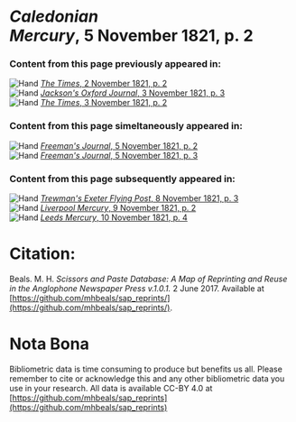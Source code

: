 # *Caledonian Mercury*, 5 November 1821, p. 2  
  
### Content from this page previously appeared in:  
![Hand](http://scissorsandpaste.net/wp-content/uploads/2017/06/smallhandpointer.png) [*The Times*, 2 November 1821, p. 2](https://mhbeals.github.io/sap_html/The-Times/The-Times-2-November-1821-p-2)  
![Hand](http://scissorsandpaste.net/wp-content/uploads/2017/06/smallhandpointer.png) [*Jackson's Oxford Journal*, 3 November 1821, p. 3](https://mhbeals.github.io/sap_html/Jackson's-Oxford-Journal/Jackson's-Oxford-Journal-3-November-1821-p-3)  
![Hand](http://scissorsandpaste.net/wp-content/uploads/2017/06/smallhandpointer.png) [*The Times*, 3 November 1821, p. 2](https://mhbeals.github.io/sap_html/The-Times/The-Times-3-November-1821-p-2)  
  
### Content from this page simeltaneously appeared in:  
![Hand](http://scissorsandpaste.net/wp-content/uploads/2017/06/smallhandpointer.png) [*Freeman's Journal*, 5 November 1821, p. 2](https://mhbeals.github.io/sap_html/Freeman's-Journal/Freeman's-Journal-5-November-1821-p-2)  
![Hand](http://scissorsandpaste.net/wp-content/uploads/2017/06/smallhandpointer.png) [*Freeman's Journal*, 5 November 1821, p. 3](https://mhbeals.github.io/sap_html/Freeman's-Journal/Freeman's-Journal-5-November-1821-p-3)  
  
### Content from this page subsequently appeared in:  
![Hand](http://scissorsandpaste.net/wp-content/uploads/2017/06/smallhandpointer.png) [*Trewman's Exeter Flying Post*, 8 November 1821, p. 3](https://mhbeals.github.io/sap_html/Trewman's-Exeter-Flying-Post/Trewman's-Exeter-Flying-Post-8-November-1821-p-3)  
![Hand](http://scissorsandpaste.net/wp-content/uploads/2017/06/smallhandpointer.png) [*Liverpool Mercury*, 9 November 1821, p. 2](https://mhbeals.github.io/sap_html/Liverpool-Mercury/Liverpool-Mercury-9-November-1821-p-2)  
![Hand](http://scissorsandpaste.net/wp-content/uploads/2017/06/smallhandpointer.png) [*Leeds Mercury*, 10 November 1821, p. 4](https://mhbeals.github.io/sap_html/Leeds-Mercury/Leeds-Mercury-10-November-1821-p-4)  


# Citation: 

Beals. M. H. *Scissors and Paste Database: A Map of Reprinting and Reuse in the Anglophone Newspaper Press v.1.0.1.* 2 June 2017. Available at [https://github.com/mhbeals/sap_reprints/](https://github.com/mhbeals/sap_reprints/). 

# Nota Bona

Bibliometric data is time consuming to produce but benefits us all. Please remember to cite or acknowledge this and any other bibliometric data you use in your research. All data is available CC-BY 4.0 at [https://github.com/mhbeals/sap_reprints](https://github.com/mhbeals/sap_reprints)